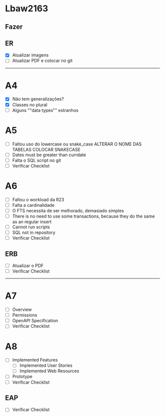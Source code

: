# Lbaw2163

## Fazer

## ER
- [X] Atualizar imagens
- [ ] Atualizar PDF e colocar no git

-------------------------------------------------------------------------------------------------------------------------------------
# A4
- [X] Não tem generalizações?
- [X] Classes no plural
- [ ] Alguns ""data types"" estranhos

# A5
- [ ] Faltou uso do lowercase ou snake_case
    ALTERAR O NOME DAS TABELAS COLOCAR SNAKECASE
- [ ] Dates must be greater than currdate
- [ ] Falta o SQL script no git
- [ ] Verificar Checklist

# A6
- [ ] Faltou o workload da R23
- [ ] Falta a cardinalidade
- [ ] O FTS necessita de ser melhorado, demasiado simples
- [ ] There is no need to use some transactions, because they do the same as an regular insert
- [ ] Cannot run scripts
- [ ] SQL not in repository
- [ ] Verificar Checklist

## ERB
- [ ] Atualizar o PDF
- [ ] Verificar Checklist

-------------------------------------------------------------------------------------------------------------------------------------

# A7
- [ ] Overview
- [ ] Permissions
- [ ] OpenAPI Specification
- [ ] Verificar Checklist

# A8
- [ ] Implemented Features
    - [ ] Implemented User Stories
    - [ ] Implemented Web Resources
- [ ] Prototype
- [ ] Verificar Checklist

## EAP
- [ ] Verificar Checklist
